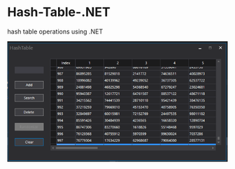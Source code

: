 # Hash-Table-.NET
hash table operations using .NET

![Alt text](Screenshots/hash_table.PNG?raw=true "Hash Table")